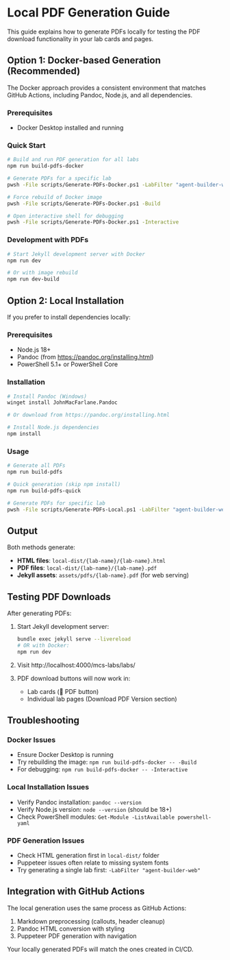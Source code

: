# Local PDF Generation Guide

This guide explains how to generate PDFs locally for testing the PDF download functionality in your lab cards and pages.

## Option 1: Docker-based Generation (Recommended)

The Docker approach provides a consistent environment that matches GitHub Actions, including Pandoc, Node.js, and all dependencies.

### Prerequisites
- Docker Desktop installed and running

### Quick Start
```bash
# Build and run PDF generation for all labs
npm run build-pdfs-docker

# Generate PDFs for a specific lab
pwsh -File scripts/Generate-PDFs-Docker.ps1 -LabFilter "agent-builder-web"

# Force rebuild of Docker image
pwsh -File scripts/Generate-PDFs-Docker.ps1 -Build

# Open interactive shell for debugging
pwsh -File scripts/Generate-PDFs-Docker.ps1 -Interactive
```

### Development with PDFs
```bash
# Start Jekyll development server with Docker
npm run dev

# Or with image rebuild
npm run dev-build
```

## Option 2: Local Installation

If you prefer to install dependencies locally:

### Prerequisites
- Node.js 18+
- Pandoc (from https://pandoc.org/installing.html)
- PowerShell 5.1+ or PowerShell Core

### Installation
```bash
# Install Pandoc (Windows)
winget install JohnMacFarlane.Pandoc

# Or download from https://pandoc.org/installing.html

# Install Node.js dependencies
npm install
```

### Usage
```bash
# Generate all PDFs
npm run build-pdfs

# Quick generation (skip npm install)
npm run build-pdfs-quick

# Generate PDFs for specific lab
pwsh -File scripts/Generate-PDFs-Local.ps1 -LabFilter "agent-builder-web"
```

## Output

Both methods generate:
- **HTML files**: `local-dist/{lab-name}/{lab-name}.html`
- **PDF files**: `local-dist/{lab-name}/{lab-name}.pdf`
- **Jekyll assets**: `assets/pdfs/{lab-name}.pdf` (for web serving)

## Testing PDF Downloads

After generating PDFs:

1. Start Jekyll development server:
   ```bash
   bundle exec jekyll serve --livereload
   # OR with Docker:
   npm run dev
   ```

2. Visit http://localhost:4000/mcs-labs/labs/

3. PDF download buttons will now work in:
   - Lab cards (📄 PDF button)
   - Individual lab pages (Download PDF Version section)

## Troubleshooting

### Docker Issues
- Ensure Docker Desktop is running
- Try rebuilding the image: `npm run build-pdfs-docker -- -Build`
- For debugging: `npm run build-pdfs-docker -- -Interactive`

### Local Installation Issues
- Verify Pandoc installation: `pandoc --version`
- Verify Node.js version: `node --version` (should be 18+)
- Check PowerShell modules: `Get-Module -ListAvailable powershell-yaml`

### PDF Generation Issues
- Check HTML generation first in `local-dist/` folder
- Puppeteer issues often relate to missing system fonts
- Try generating a single lab first: `-LabFilter "agent-builder-web"`

## Integration with GitHub Actions

The local generation uses the same process as GitHub Actions:
1. Markdown preprocessing (callouts, header cleanup)
2. Pandoc HTML conversion with styling
3. Puppeteer PDF generation with navigation

Your locally generated PDFs will match the ones created in CI/CD.